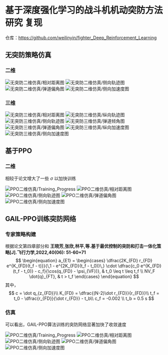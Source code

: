 # 基于深度强化学习的战斗机机动突防方法研究 复现
仓库：https://github.com/weilinyin/fighter_Deep_Reinforcement_Learning

## 无突防策略仿真

### 二维

![无突防二维仿真/相对距离图](fig/无突防二维仿真/相对距离图.png)
![无突防二维仿真/侧向轨迹图](fig/无突防二维仿真/侧向轨迹图.png)
![无突防二维仿真/弹道偏角图](fig/无突防二维仿真/弹道偏角图.png)
![无突防二维仿真/侧向加速度图](fig/无突防二维仿真/侧向加速度图.png)




### 三维

![无突防三维仿真/相对距离图](fig/无突防三维仿真/相对距离图.png)
![无突防三维仿真/纵向轨迹图](fig/无突防三维仿真/纵向轨迹图.png)
![无突防三维仿真/侧向轨迹图](fig/无突防三维仿真/侧向轨迹图.png)
![无突防三维仿真/弹道倾角图](fig/无突防三维仿真/弹道倾角图.png)
![无突防三维仿真/弹道偏角图](fig/无突防三维仿真/弹道偏角图.png)
![无突防三维仿真/纵向加速度图](fig/无突防三维仿真/纵向加速度图.png)
![无突防三维仿真/侧向加速度图](fig/无突防三维仿真/侧向加速度图.png)



## 基于PPO

### 二维

相较于论文增大了一些 $\sigma$ 以加快训练

![PPO二维仿真/Training_Progress](fig/PPO二维仿真/Training_Progress.png)
![PPO二维仿真/相对距离图](fig/PPO二维仿真/相对距离图.png)
![PPO二维仿真/侧向轨迹图](fig/PPO二维仿真/侧向轨迹图.png)
![PPO二维仿真/弹道偏角图](fig/PPO二维仿真/弹道偏角图.png)
![PPO二维仿真/侧向加速度图](fig/PPO二维仿真/侧向加速度图.png)



## GAIL-PPO训练突防网络

### 专家策略构建

根据论文第四章部分和 **王晓芳,张欣,林平,等.基于最优控制的突防和打击一体化策略[J].飞行力学,2022,40(06): 51-60+71**
$$
\begin{equation}
a_{E1} = 
\begin{cases}
    \dfrac{2K_{FD} r_{FD} e^{K_{FD}(t_f - t)}}{\,1 - e^{2K_{FD}(t_f - t_0)}\,} \cdot \dfrac{c_0 e^{K_{FD}(t_f - t_0)} - c_f}{\cos(q_{FD} - \psi_{VF})}, & t_0 \leq t \leq t_f \\
    NV_F \dot{q}_{FT}, & t > t_f
\end{cases}
\end{equation}
$$
其中，
$$
c = \dot q_{z_{FD}}\\
K_{FD} = \dfrac{(N-2)\dot r_{FD}}{r_{FD}}\\
t_f = t_0 - \dfrac{r_{FD}}{\dot r_{FD}} - t_b\\
c_f = -0.002 \\
t_b = 0.5 s
$$


### 仿真

可以看出，GAIL-PPO算法训练的突防网络显著加快了收敛速度

![PPO二维仿真/Training_Progress](fig/GAIL-PPO仿真/Training_Progress.png)
![PPO二维仿真/相对距离图](fig/GAIL-PPO仿真/相对距离图.png)
![PPO二维仿真/侧向轨迹图](fig/GAIL-PPO仿真/侧向轨迹图.png)
![PPO二维仿真/弹道偏角图](fig/GAIL-PPO仿真/弹道偏角图.png)
![PPO二维仿真/侧向加速度图](fig/GAIL-PPO仿真/侧向加速度图.png)